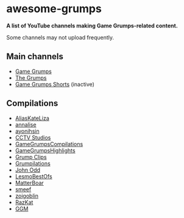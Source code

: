# awesome-grumps
**A list of YouTube channels making Game Grumps-related content.**

Some channels may not upload frequently.


## Main channels
- [Game Grumps](https://www.youtube.com/@GameGrumps)
- [The Grumps](https://www.youtube.com/@thegrumps)
- [Game Grumps Shorts](https://www.youtube.com/@GameGrumpsShorts) (inactive)

## Compilations
- [AliasKateLiza](https://www.youtube.com/@AliasKateLiza)
- [annalise](https://www.youtube.com/@annalies)
- [ayonihsin](https://www.youtube.com/@ayonihsin5236)
- [CCTV Studios](https://www.youtube.com/@CCTVStudios)
- [GameGrumpsCompilations](https://www.youtube.com/@GameGrumpsCompilations)
- [GameGrumpsHighlights](https://www.youtube.com/@gamegrumpshighlights4794)
- [Grump Clips](https://www.youtube.com/@grumpclips)
- [Grumpilations](https://www.youtube.com/@Grumpilations)
- [John Odd](https://www.youtube.com/@JohnOdd)
- [LesmoBestOfs](https://www.youtube.com/@LesmoBestOfs92)
- [MatterBoar](https://www.youtube.com/@MatterBoar)
- [smeef](https://www.youtube.com/@blueyoshi7)
- [zoigoblin](https://www.youtube.com/@zoigoblin)
- [RazKat](https://www.youtube.com/@RazKat_2023)
- [GGM](https://www.youtube.com/@ggm4382)
